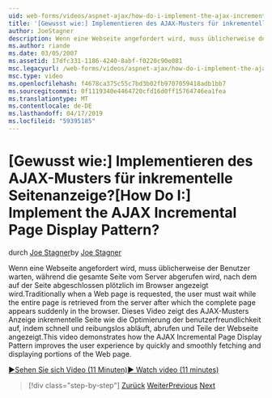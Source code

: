 ```yaml
---
uid: web-forms/videos/aspnet-ajax/how-do-i-implement-the-ajax-incremental-page-display-pattern
title: '[Gewusst wie:] Implementieren des AJAX-Musters für inkrementelle Seitenanzeige? | Microsoft-Dokumentation'
author: JoeStagner
description: Wenn eine Webseite angefordert wird, muss üblicherweise der Benutzer warten, während die gesamte Seite vom Server abgerufen wird, nach dem Sudde auf der Seite abgeschlossen angezeigt wird...
ms.author: riande
ms.date: 03/05/2007
ms.assetid: 17dfc331-1186-4240-8abf-f0220c90e081
msc.legacyurl: /web-forms/videos/aspnet-ajax/how-do-i-implement-the-ajax-incremental-page-display-pattern
msc.type: video
ms.openlocfilehash: f4678ca375c55c7bd3b02fb9707059418adb1bb7
ms.sourcegitcommit: 0f1119340e4464720cfd16d0ff15764746ea1fea
ms.translationtype: MT
ms.contentlocale: de-DE
ms.lasthandoff: 04/17/2019
ms.locfileid: "59395185"
---
```

# <a name="how-do-i-implement-the-ajax-incremental-page-display-pattern"></a><span data-ttu-id="02895-104">[Gewusst wie:] Implementieren des AJAX-Musters für inkrementelle Seitenanzeige?</span><span class="sxs-lookup"><span data-stu-id="02895-104">[How Do I:] Implement the AJAX Incremental Page Display Pattern?</span></span>

<span data-ttu-id="02895-105">durch [Joe Stagner](https://github.com/JoeStagner)</span><span class="sxs-lookup"><span data-stu-id="02895-105">by [Joe Stagner](https://github.com/JoeStagner)</span></span>

<span data-ttu-id="02895-106">Wenn eine Webseite angefordert wird, muss üblicherweise der Benutzer warten, während die gesamte Seite vom Server abgerufen wird, nach dem auf der Seite abgeschlossen plötzlich im Browser angezeigt wird.</span><span class="sxs-lookup"><span data-stu-id="02895-106">Traditionally when a Web page is requested, the user must wait while the entire page is retrieved from the server after which the complete page appears suddenly in the browser.</span></span> <span data-ttu-id="02895-107">Dieses Video zeigt des AJAX-Musters Anzeige inkrementelle Seite wie die Optimierung der benutzerfreundlichkeit auf, indem schnell und reibungslos abläuft, abrufen und Teile der Webseite angezeigt.</span><span class="sxs-lookup"><span data-stu-id="02895-107">This video demonstrates how the AJAX Incremental Page Display Pattern improves the user experience by quickly and smoothly fetching and displaying portions of the Web page.</span></span>

[<span data-ttu-id="02895-108">&#9654;Sehen Sie sich Video (11 Minuten)</span><span class="sxs-lookup"><span data-stu-id="02895-108">&#9654; Watch video (11 minutes)</span></span>](https://channel9.msdn.com/Blogs/ASP-NET-Site-Videos/how-do-i-implement-the-ajax-incremental-page-display-pattern)

> [!div class="step-by-step"]
> <span data-ttu-id="02895-109">[Zurück](how-do-i-implement-the-ajax-paging-pattern.md)
> [Weiter](how-do-i-implement-the-incremental-page-display-pattern-using-http-get-and-post.md)</span><span class="sxs-lookup"><span data-stu-id="02895-109">[Previous](how-do-i-implement-the-ajax-paging-pattern.md)
[Next](how-do-i-implement-the-incremental-page-display-pattern-using-http-get-and-post.md)</span></span>
